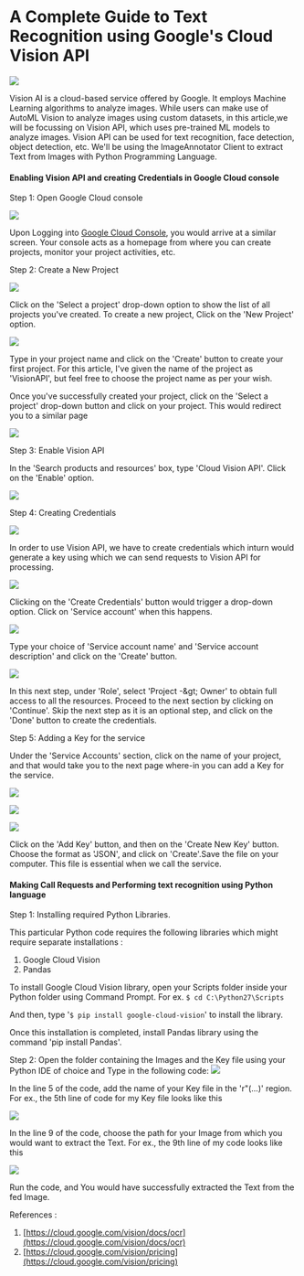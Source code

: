 # A Complete Guide to Text Recognition using Google&#39;s Cloud Vision API

![](https://github.com/ILAN-Solutions/Text-Recognition-using-Google-Cloud-Vision-API/blob/master/img/img0.png)

Vision AI is a cloud-based service offered by Google. It employs Machine Learning algorithms to analyze images. While users can make use of AutoML Vision to analyze images using custom datasets, in this article,we will be focussing on Vision API, which uses pre-trained ML models to analyze images. Vision API can be used for text recognition, face detection, object detection, etc. We&#39;ll be using the ImageAnnotator Client to extract Text from Images with Python Programming Language.

#### Enabling Vision API and creating Credentials in Google Cloud console

Step 1: Open Google Cloud console

![](https://github.com/ILAN-Solutions/Text-Recognition-using-Google-Cloud-Vision-API/blob/master/img/img1.png)

Upon Logging into [Google Cloud Console](https://console.cloud.google.com/), you would arrive at a similar screen. Your console acts as a homepage from where you can create projects, monitor your project activities, etc.

Step 2: Create a New Project

![](https://github.com/ILAN-Solutions/Text-Recognition-using-Google-Cloud-Vision-API/blob/master/img/img2.png)

Click on the &#39;Select a project&#39; drop-down option to show the list of all projects you&#39;ve created. To create a new project, Click on the &#39;New Project&#39; option.

![](https://github.com/ILAN-Solutions/Text-Recognition-using-Google-Cloud-Vision-API/blob/master/img/img3.png)

Type in your project name and click on the &#39;Create&#39; button to create your first project. For this article, I&#39;ve given the name of the project as &#39;VisionAPI&#39;, but feel free to choose the project name as per your wish.

Once you&#39;ve successfully created your project, click on the &#39;Select a project&#39; drop-down button and click on your project. This would redirect you to a similar page

![](https://github.com/ILAN-Solutions/Text-Recognition-using-Google-Cloud-Vision-API/blob/master/img/img4.png)

Step 3: Enable Vision API

In the &#39;Search products and resources&#39; box, type &#39;Cloud Vision API&#39;. Click on the &#39;Enable&#39; option.

![](https://github.com/ILAN-Solutions/Text-Recognition-using-Google-Cloud-Vision-API/blob/master/img/img5.png)

Step 4: Creating Credentials

![](https://github.com/ILAN-Solutions/Text-Recognition-using-Google-Cloud-Vision-API/blob/master/img/img6.png)

In order to use Vision API, we have to create credentials which inturn would generate a key using which we can send requests to Vision API for processing.

![](https://github.com/ILAN-Solutions/Text-Recognition-using-Google-Cloud-Vision-API/blob/master/img/img7.png)

Clicking on the &#39;Create Credentials&#39; button would trigger a drop-down option. Click on &#39;Service account&#39; when this happens.

![](https://github.com/ILAN-Solutions/Text-Recognition-using-Google-Cloud-Vision-API/blob/master/img/img8.png)

Type your choice of &#39;Service account name&#39; and &#39;Service account description&#39; and click on the &#39;Create&#39; button.

![](https://github.com/ILAN-Solutions/Text-Recognition-using-Google-Cloud-Vision-API/blob/master/img/img9.png)

In this next step, under &#39;Role&#39;, select &#39;Project -\&gt; Owner&#39; to obtain full access to all the resources. Proceed to the next section by clicking on &#39;Continue&#39;. Skip the next step as it is an optional step, and click on the &#39;Done&#39; button to create the credentials.

Step 5: Adding a Key for the service

Under the &#39;Service Accounts&#39; section, click on the name of your project, and that would take you to the next page where-in you can add a Key for the service.

![](https://github.com/ILAN-Solutions/Text-Recognition-using-Google-Cloud-Vision-API/blob/master/img/img10.png)

![](https://github.com/ILAN-Solutions/Text-Recognition-using-Google-Cloud-Vision-API/blob/master/img/img11.png)

![](https://github.com/ILAN-Solutions/Text-Recognition-using-Google-Cloud-Vision-API/blob/master/img/img12.png)

Click on the &#39;Add Key&#39; button, and then on the &#39;Create New Key&#39; button. Choose the format as &#39;JSON&#39;, and click on &#39;Create&#39;.Save the file on your computer. This file is essential when we call the service.

#### Making Call Requests and Performing text recognition using Python language

Step 1: Installing required Python Libraries.

This particular Python code requires the following libraries which might require separate installations :

1. Google Cloud Vision
2. Pandas

To install Google Cloud Vision library, open your Scripts folder inside your Python folder using Command Prompt. 
For ex. `$ cd C:\Python27\Scripts`

And then, type &#39;`$ pip install google-cloud-vision`&#39; to install the library.

Once this installation is completed, install Pandas library using the command &#39;pip install Pandas&#39;.

Step 2: Open the folder containing the Images and the Key file using your Python IDE of choice and Type in the following code: ![](https://github.com/ILAN-Solutions/Text-Recognition-using-Google-Cloud-Vision-API/blob/master/img/img13.png)

In the line 5 of the code, add the name of your Key file in the &#39;r&quot;(...)&#39; region. For ex., the 5th line of code for my Key file looks like this

![](https://github.com/ILAN-Solutions/Text-Recognition-using-Google-Cloud-Vision-API/blob/master/img/img14.png)

In the line 9 of the code, choose the path for your Image from which you would want to extract the Text. For ex., the 9th line of my code looks like this

![](https://github.com/ILAN-Solutions/Text-Recognition-using-Google-Cloud-Vision-API/blob/master/img/img15.png)

Run the code, and You would have successfully extracted the Text from the fed Image.

References :

1. [https://cloud.google.com/vision/docs/ocr](https://cloud.google.com/vision/docs/ocr)
2. [https://cloud.google.com/vision/pricing](https://cloud.google.com/vision/pricing)
